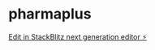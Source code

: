# pharmaplus

[Edit in StackBlitz next generation editor ⚡️](https://stackblitz.com/~/github.com/seancoutinho/pharmaplus)
